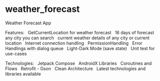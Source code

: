 # weather_forecast
Weather Forecast App &nbsp; &nbsp;

Features:  &nbsp;
GetCurrentLocation for weather forecast &nbsp;
16 days of forecast any city you can search &nbsp;
current weather details of any city or current location &nbsp;
Internet connection handling &nbsp;
PermissionHandling &nbsp;
Error Handlings with dialog queue &nbsp;
Light-Dark Mode (save state) &nbsp;
Unit test for use-cases &nbsp;

Technologies:  &nbsp;
Jetpack Compose &nbsp;
AndroidX Libraries &nbsp;
Coroutines and Flows &nbsp;
Retrofit - Gson &nbsp;
Clean Architecture &nbsp;
Latest technologies and libraries available &nbsp;
